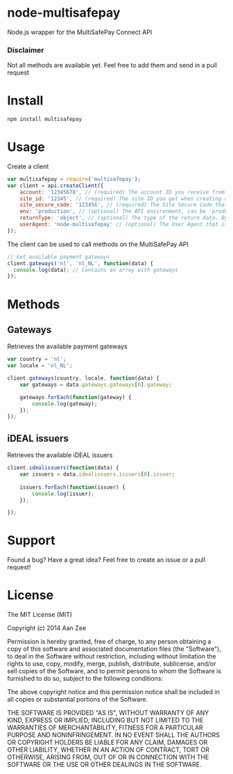 node-multisafepay
=================

Node.js wrapper for the MultiSafePay Connect API

### Disclaimer

Not all methods are available yet. Feel free to add them and send in a pull request

# Install

```bash
npm install multisafepay
```
# Usage 

Create a client
```javascript
var multisafepay = require('multisafepay');
var client = api.createClient({
	account: '12345678', // (required) The account ID you receive from MultiSafePay
	site_id: '12345', // (required) The site ID you get when creating a site in the MultiSafePay client area
	site_secure_code: '123456', // (required) The Site Secure Code that belongs to the site you created
	env: 'production', // (optional) The API environment, can be 'production' or 'test'
	returnType: 'object', // (optional) The type of the return data. By default, a JS object is returned, but it can also be set to 'xml'
	userAgent: 'node-multisafepay' // (optional) The User Agent that is sent with every request
});
```
The client can be used to call methods on the MultiSafePay API
```javascript
// Get available payment gateways
client.gateways('nl', 'nl_NL', function(data) {
  console.log(data); // Contains an array with gateways
});
```

# Methods

## Gateways
Retrieves the available payment gateways

```javascript
var country = 'nl';
var locale = 'nl_NL';

client.gateways(country, locale, function(data) {
	var gateways = data.gateways.gateways[0].gateway;

	gateways.forEach(function(gateway) {
		console.log(gateway);
	});
});
```

## iDEAL issuers
Retrieves the available iDEAL issuers
```javascript
client.idealissuers(function(data) {
	var issuers = data.idealissuers.issuers[0].issuer;
	
	issuers.forEach(function(issuer) {
		console.log(issuer);
	});

});
```

# Support
Found a bug? Have a great idea? Feel free to create an issue or a pull request!

# License

The MIT License (MIT)

Copyright (c) 2014 Aan Zee

Permission is hereby granted, free of charge, to any person obtaining a copy
of this software and associated documentation files (the "Software"), to deal
in the Software without restriction, including without limitation the rights
to use, copy, modify, merge, publish, distribute, sublicense, and/or sell
copies of the Software, and to permit persons to whom the Software is
furnished to do so, subject to the following conditions:

The above copyright notice and this permission notice shall be included in all
copies or substantial portions of the Software.

THE SOFTWARE IS PROVIDED "AS IS", WITHOUT WARRANTY OF ANY KIND, EXPRESS OR
IMPLIED, INCLUDING BUT NOT LIMITED TO THE WARRANTIES OF MERCHANTABILITY,
FITNESS FOR A PARTICULAR PURPOSE AND NONINFRINGEMENT. IN NO EVENT SHALL THE
AUTHORS OR COPYRIGHT HOLDERS BE LIABLE FOR ANY CLAIM, DAMAGES OR OTHER
LIABILITY, WHETHER IN AN ACTION OF CONTRACT, TORT OR OTHERWISE, ARISING FROM,
OUT OF OR IN CONNECTION WITH THE SOFTWARE OR THE USE OR OTHER DEALINGS IN THE
SOFTWARE.


